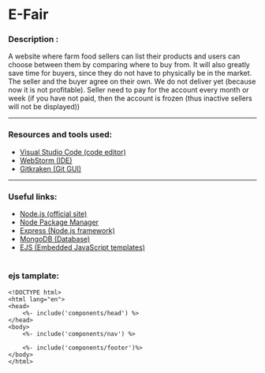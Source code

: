 # E-Fair

### Description :
A website where farm food sellers can list their products and users can choose between them by comparing where to buy from. It will also greatly save time for buyers, since they do not have to physically be in the market. The seller and the buyer agree on their own. We do not deliver yet (because now it is not profitable).  Seller need to pay for the account every month or week (if you have not paid, then the account is frozen (thus inactive sellers will not be displayed))

---

### Resources and tools used:
- [Visual Studio Code (code editor)](https://code.visualstudio.com)
- [WebStorm (IDE)](https://www.jetbrains.com/ru-ru/webstorm/)
- [Gitkraken (Git GUI)](https://www.gitkraken.com/)

---

### Useful links:
- [Node.js (official site)](https://nodejs.org/en/)
- [Node Package Manager](https://www.npmjs.com)
- [Express (Node.js framework)](https://expressjs.com/ru/)
- [MongoDB (Database)](https://www.mongodb.com)
- [EJS (Embedded JavaScript templates)](https://www.npmjs.com/package/ejs)

#

### ejs tamplate:
```
<!DOCTYPE html>
<html lang="en">
<head>
    <%- include('components/head') %>
</head>
<body>
    <%- include('components/nav') %>

    <%- include('components/footer')%>
</body>
</html>
```